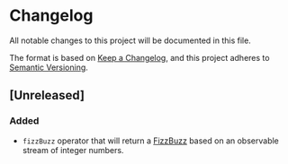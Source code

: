 # Changelog

All notable changes to this project will be documented in this file.

The format is based on [Keep a Changelog](https://keepachangelog.com/en/1.0.0/),
and this project adheres to [Semantic Versioning](https://semver.org/spec/v2.0.0.html).

## [Unreleased]

### Added

- `fizzBuzz` operator that will return a [FizzBuzz](https://en.wikipedia.org/wiki/Fizz_buzz) based
  on an observable stream of integer numbers.

